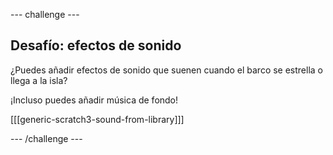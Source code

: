--- challenge ---

## Desafío: efectos de sonido

¿Puedes añadir efectos de sonido que suenen cuando el barco se estrella o llega a la isla?

¡Incluso puedes añadir música de fondo!

[[[generic-scratch3-sound-from-library]]]

--- /challenge ---